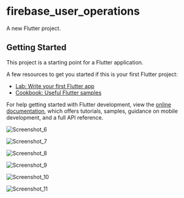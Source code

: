 # firebase_user_operations

A new Flutter project.

## Getting Started

This project is a starting point for a Flutter application.

A few resources to get you started if this is your first Flutter project:

- [Lab: Write your first Flutter app](https://docs.flutter.dev/get-started/codelab)
- [Cookbook: Useful Flutter samples](https://docs.flutter.dev/cookbook)

For help getting started with Flutter development, view the
[online documentation](https://docs.flutter.dev/), which offers tutorials,
samples, guidance on mobile development, and a full API reference.
 
![Screenshot_6](https://user-images.githubusercontent.com/34863695/226757301-34e95783-3b60-44a8-a376-546cc1208486.png)

![Screenshot_7](https://user-images.githubusercontent.com/34863695/226757303-122d2f0b-3dc5-42f1-90ce-de0fa87bec30.png)

![Screenshot_8](https://user-images.githubusercontent.com/34863695/226757306-fdfa4368-71dd-4b70-8a48-7586cc30c09c.png)

![Screenshot_9](https://user-images.githubusercontent.com/34863695/226757311-dea4bace-1ba8-4784-9800-9f719e57a230.png)

![Screenshot_10](https://user-images.githubusercontent.com/34863695/226757294-a738369f-5515-4c72-b31e-2af4b2ee67b6.png)

![Screenshot_11](https://user-images.githubusercontent.com/34863695/226757299-b45114f7-ebc8-4338-ae81-6ed6bba371f3.png)




